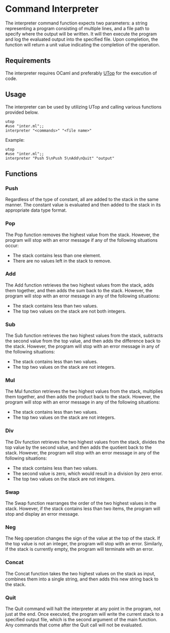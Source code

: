 # Command Interpreter
The interpreter command function expects two parameters: a string representing a program consisting of multiple lines, and a file path to specify where the output will be written. It will then execute the program and log the evaluated output into the specified file. Upon completion, the function will return a unit value indicating the completion of the operation.

## Requirements
The interpreter requires OCaml and preferably [UTop](https://opam.ocaml.org/blog/about-utop/) for the execution of code.

## Usage
The interpreter can be used by utilizing UTop and calling various functions provided below.
```
utop
#use "inter.ml";;
interpreter "<commands>" "<file name>"
```
Example:
```
utop
#use "inter.ml";;
interpreter "Push 5\nPush 5\nAdd\nQuit" "output"
```

## Functions
### Push
Regardless of the type of constant, all are added to the stack in the same manner. The constant value is evaluated and then added to the stack in its appropriate data type format.

### Pop
The Pop function removes the highest value from the stack. However, the program will stop with an error message if any of the following situations occur:

* The stack contains less than one element.
* There are no values left in the stack to remove.

### Add
The Add function retrieves the two highest values from the stack, adds them together, and then adds the sum back to the stack. However, the program will stop with an error message in any of the following situations:

* The stack contains less than two values.
* The top two values on the stack are not both integers.

### Sub
The Sub function retrieves the two highest values from the stack, subtracts the second value from the top value, and then adds the difference back to the stack. However, the program will stop with an error message in any of the following situations:

* The stack contains less than two values.
* The top two values on the stack are not integers.

### Mul
The Mul function retrieves the two highest values from the stack, multiplies them together, and then adds the product back to the stack. However, the program will stop with an error message in any of the following situations:

* The stack contains less than two values.
* The top two values on the stack are not integers.

### Div
The Div function retrieves the two highest values from the stack, divides the top value by the second value, and then adds the quotient back to the stack. However, the program will stop with an error message in any of the following situations:

* The stack contains less than two values.
* The second value is zero, which would result in a division by zero error.
* The top two values on the stack are not integers.

### Swap
The Swap function rearranges the order of the two highest values in the stack. However, if the stack contains less than two items, the program will stop and display an error message.

### Neg
The Neg operation changes the sign of the value at the top of the stack. If the top value is not an integer, the program will stop with an error. Similarly, if the stack is currently empty, the program will terminate with an error.

### Concat
The Concat function takes the two highest values on the stack as input, combines them into a single string, and then adds this new string back to the stack.

### Quit
The Quit command will halt the interpreter at any point in the program, not just at the end. Once executed, the program will write the current stack to a specified output file, which is the second argument of the main function. Any commands that come after the Quit call will not be evaluated.
